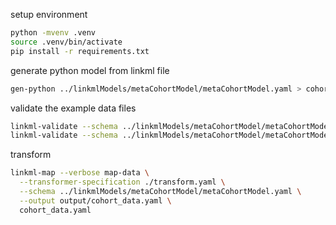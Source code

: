 
setup environment
```bash
python -mvenv .venv
source .venv/bin/activate
pip install -r requirements.txt
```
generate python model from linkml file
```bash
gen-python ../linkmlModels/metaCohortModel/metaCohortModel.yaml > cohort.py
```

validate the example data files
```bash
linkml-validate --schema ../linkmlModels/metaCohortModel/metaCohortModel.yaml cohort_data.yaml
linkml-validate --schema ../linkmlModels/metaCohortModel/metaCohortModel.yaml cohort_data.csv --target-class Subject
```

transform
```bash
linkml-map --verbose map-data \
  --transformer-specification ./transform.yaml \
  --schema ../linkmlModels/metaCohortModel/metaCohortModel.yaml \
  --output output/cohort_data.yaml \
  cohort_data.yaml
```
